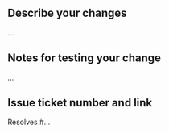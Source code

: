 ## Describe your changes
...

## Notes for testing your change
...

## Issue ticket number and link
Resolves #...